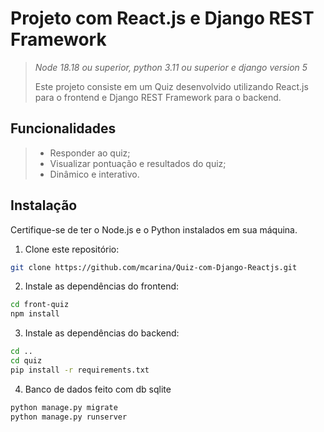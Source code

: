# Projeto com React.js e Django REST Framework
>_Node 18.18 ou superior, python 3.11 ou superior e django version 5_
>
>Este projeto consiste em um Quiz desenvolvido utilizando React.js para o frontend e Django REST Framework para o backend.

## Funcionalidades
> - Responder ao quiz;
> - Visualizar pontuação e resultados do quiz;
> - Dinâmico e interativo.

## Instalação

Certifique-se de ter o Node.js e o Python instalados em sua máquina.

1. Clone este repositório:

```bash
git clone https://github.com/mcarina/Quiz-com-Django-Reactjs.git
```
2. Instale as dependências do frontend:

```bash
cd front-quiz
npm install
```
3. Instale as dependências do backend:

```bash
cd ..
cd quiz
pip install -r requirements.txt
```

4. Banco de dados feito com db sqlite

```bash
python manage.py migrate
python manage.py runserver
```
